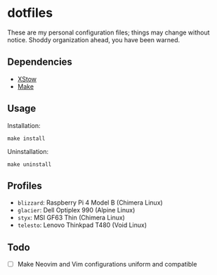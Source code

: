 # dotfiles

These are my personal configuration files; things may change without notice. Shoddy organization ahead, you have been warned.

## Dependencies

- [XStow](https://xstow.sourceforge.net/)
- [Make](https://www.gnu.org/software/make/)

## Usage

Installation:

```
make install
```

Uninstallation:

```
make uninstall
```

## Profiles

- `blizzard`: Raspberry Pi 4 Model B (Chimera Linux)
- `glacier`: Dell Optiplex 990 (Alpine Linux)
- `styx`: MSI GF63 Thin (Chimera Linux)
- `telesto`: Lenovo Thinkpad T480 (Void Linux)

## Todo

- [ ] Make Neovim and Vim configurations uniform and compatible

